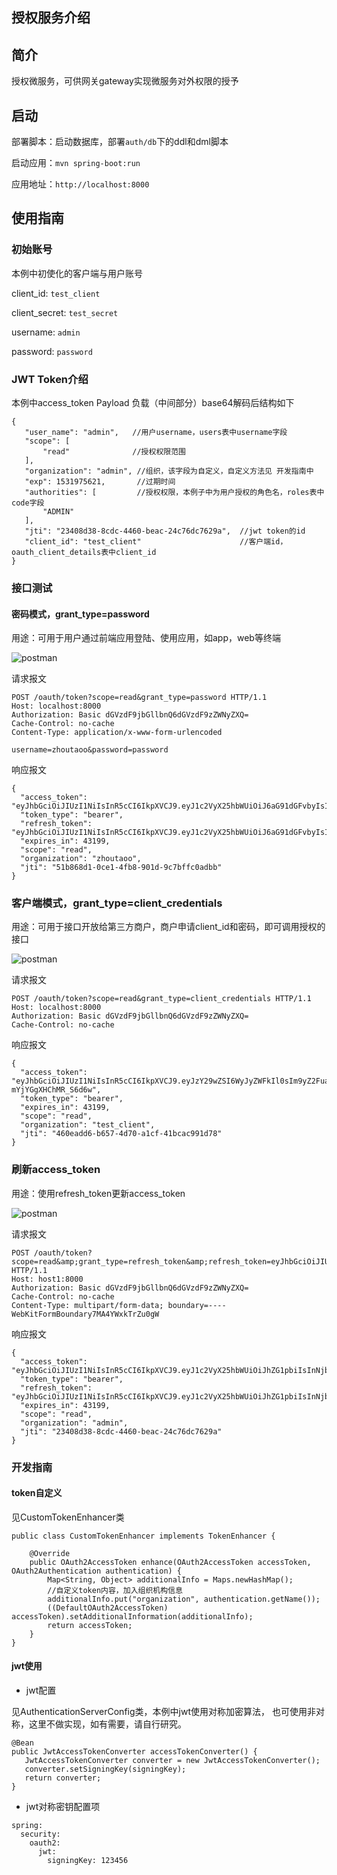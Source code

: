 授权服务介绍
----------

## 简介

授权微服务，可供网关gateway实现微服务对外权限的授予

## 启动

部署脚本：启动数据库，部署`auth/db`下的ddl和dml脚本

启动应用：`mvn spring-boot:run`

应用地址：`http://localhost:8000`

## 使用指南

### 初始账号

本例中初使化的客户端与用户账号

client_id:     `test_client`

client_secret: `test_secret`

username: `admin`

password: `password`

### JWT Token介绍

本例中access_token Payload 负载（中间部分）base64解码后结构如下

```
{
   "user_name": "admin",   //用户username，users表中username字段
   "scope": [
       "read"              //授权权限范围
   ], 
   "organization": "admin", //组织，该字段为自定义，自定义方法见 开发指南中
   "exp": 1531975621,       //过期时间
   "authorities": [         //授权权限，本例子中为用户授权的角色名，roles表中code字段
       "ADMIN"
   ], 
   "jti": "23408d38-8cdc-4460-beac-24c76dc7629a",  //jwt token的id
   "client_id": "test_client"                      //客户端id，oauth_client_details表中client_id
}
```

### 接口测试

#### 密码模式，grant_type=password

用途：可用于用户通过前端应用登陆、使用应用，如app，web等终端

![postman](../../docs/auth/oauth2_password_token.png)

请求报文

```
POST /oauth/token?scope=read&grant_type=password HTTP/1.1
Host: localhost:8000
Authorization: Basic dGVzdF9jbGllbnQ6dGVzdF9zZWNyZXQ=
Cache-Control: no-cache
Content-Type: application/x-www-form-urlencoded

username=zhoutaoo&password=password
```
响应报文

```
{
  "access_token": "eyJhbGciOiJIUzI1NiIsInR5cCI6IkpXVCJ9.eyJ1c2VyX25hbWUiOiJ6aG91dGFvbyIsInNjb3BlIjpbInJlYWQiXSwib3JnYW5pemF0aW9uIjoiemhvdXRhb28iLCJleHAiOjE1MzE5NzM4MTgsImF1dGhvcml0aWVzIjpbIkFETUlOIiwiSVQiXSwianRpIjoiNTFiODY4ZDEtMGNlMS00ZmI4LTkwMWQtOWM3YmZmYzBhZGJiIiwiY2xpZW50X2lkIjoidGVzdF9jbGllbnQifQ.BlIryRbSL414rDv5EfzZSjpjvWybcX3hEJy3fV8l6Wo",
  "token_type": "bearer",
  "refresh_token": "eyJhbGciOiJIUzI1NiIsInR5cCI6IkpXVCJ9.eyJ1c2VyX25hbWUiOiJ6aG91dGFvbyIsInNjb3BlIjpbInJlYWQiXSwib3JnYW5pemF0aW9uIjoiemhvdXRhb28iLCJhdGkiOiI1MWI4NjhkMS0wY2UxLTRmYjgtOTAxZC05YzdiZmZjMGFkYmIiLCJleHAiOjE1MzQ1MjI2MTgsImF1dGhvcml0aWVzIjpbIkFETUlOIiwiSVQiXSwianRpIjoiMGU2N2Q5MDEtOThlMC00ZTk3LTkwNzgtODllMTBmZTRjOGI2IiwiY2xpZW50X2lkIjoidGVzdF9jbGllbnQifQ.zNtWWG8xxPsjTZKghOjyGNDjnhHqnPvikfqN1uynh3U",
  "expires_in": 43199,
  "scope": "read",
  "organization": "zhoutaoo",
  "jti": "51b868d1-0ce1-4fb8-901d-9c7bffc0adbb"
}
```

### 客户端模式，grant_type=client_credentials

用途：可用于接口开放给第三方商户，商户申请client_id和密码，即可调用授权的接口

![postman](../../docs/auth/oauth2_client_token.png)

请求报文

```
POST /oauth/token?scope=read&grant_type=client_credentials HTTP/1.1
Host: localhost:8000
Authorization: Basic dGVzdF9jbGllbnQ6dGVzdF9zZWNyZXQ=
Cache-Control: no-cache
```
响应报文

```
{
  "access_token": "eyJhbGciOiJIUzI1NiIsInR5cCI6IkpXVCJ9.eyJzY29wZSI6WyJyZWFkIl0sIm9yZ2FuaXphdGlvbiI6InRlc3RfY2xpZW50IiwiZXhwIjoxNTMxOTczMzAzLCJqdGkiOiI0NjBlYWRkNi1iNjU3LTRkNzAtYTFjZi00MWJjYWM5OTFkNzgiLCJjbGllbnRfaWQiOiJ0ZXN0X2NsaWVudCJ9.d_7f1N81hKWakA0eQeHOqW88-mYjYGgXHChMR_S6d6w",
  "token_type": "bearer",
  "expires_in": 43199,
  "scope": "read",
  "organization": "test_client",
  "jti": "460eadd6-b657-4d70-a1cf-41bcac991d78"
}
```

### 刷新access_token

用途：使用refresh_token更新access_token

![postman](../../docs/auth/oauth2_refresh_token.png)

请求报文

```
POST /oauth/token?scope=read&amp;grant_type=refresh_token&amp;refresh_token=eyJhbGciOiJIUzI1NiIsInR5cCI6IkpXVCJ9.eyJ1c2VyX25hbWUiOiJhZG1pbiIsInNjb3BlIjpbInJlYWQiXSwib3JnYW5pemF0aW9uIjoiYWRtaW4iLCJhdGkiOiJlODA5MDRkYi1mMDBkLTRkNDAtOGFlNS0xMWY2OTVlMzZjMTEiLCJleHAiOjE1MzQ1MjQzMTQsImF1dGhvcml0aWVzIjpbIkFETUlOIl0sImp0aSI6Ijk0OGUxZTYxLTBkOTUtNGYzMC04YWNlLWFmNDcyNjU2ZWNiNCIsImNsaWVudF9pZCI6InRlc3RfY2xpZW50In0.XrvwAi14NTJXm029CGFD3BsPgZdYQ7u1nszYlf42Eo8 HTTP/1.1
Host: host1:8000
Authorization: Basic dGVzdF9jbGllbnQ6dGVzdF9zZWNyZXQ=
Cache-Control: no-cache
Content-Type: multipart/form-data; boundary=----WebKitFormBoundary7MA4YWxkTrZu0gW
```
响应报文

```
{
  "access_token": "eyJhbGciOiJIUzI1NiIsInR5cCI6IkpXVCJ9.eyJ1c2VyX25hbWUiOiJhZG1pbiIsInNjb3BlIjpbInJlYWQiXSwib3JnYW5pemF0aW9uIjoiYWRtaW4iLCJleHAiOjE1MzE5NzU2MjEsImF1dGhvcml0aWVzIjpbIkFETUlOIl0sImp0aSI6IjIzNDA4ZDM4LThjZGMtNDQ2MC1iZWFjLTI0Yzc2ZGM3NjI5YSIsImNsaWVudF9pZCI6InRlc3RfY2xpZW50In0.qawS1Z4j_h4vNx10GBC_Y_PHM1LLSQt64eniWLGzsJY",
  "token_type": "bearer",
  "refresh_token": "eyJhbGciOiJIUzI1NiIsInR5cCI6IkpXVCJ9.eyJ1c2VyX25hbWUiOiJhZG1pbiIsInNjb3BlIjpbInJlYWQiXSwib3JnYW5pemF0aW9uIjoiYWRtaW4iLCJhdGkiOiIyMzQwOGQzOC04Y2RjLTQ0NjAtYmVhYy0yNGM3NmRjNzYyOWEiLCJleHAiOjE1MzQ1MjQzMTQsImF1dGhvcml0aWVzIjpbIkFETUlOIl0sImp0aSI6Ijk0OGUxZTYxLTBkOTUtNGYzMC04YWNlLWFmNDcyNjU2ZWNiNCIsImNsaWVudF9pZCI6InRlc3RfY2xpZW50In0.eHRWxFZDJDq_2RDPL4DhyMy7IwF8GHn_LQU5j7ZkF8k",
  "expires_in": 43199,
  "scope": "read",
  "organization": "admin",
  "jti": "23408d38-8cdc-4460-beac-24c76dc7629a"
}
```

### 开发指南

#### token自定义

见CustomTokenEnhancer类

```
public class CustomTokenEnhancer implements TokenEnhancer {

    @Override
    public OAuth2AccessToken enhance(OAuth2AccessToken accessToken, OAuth2Authentication authentication) {
        Map<String, Object> additionalInfo = Maps.newHashMap();
        //自定义token内容，加入组织机构信息
        additionalInfo.put("organization", authentication.getName());
        ((DefaultOAuth2AccessToken) accessToken).setAdditionalInformation(additionalInfo);
        return accessToken;
    }
}
```

#### jwt使用

* jwt配置

见AuthenticationServerConfig类，本例中jwt使用对称加密算法，
也可使用非对称，这里不做实现，如有需要，请自行研究。

``` 
@Bean
public JwtAccessTokenConverter accessTokenConverter() {
   JwtAccessTokenConverter converter = new JwtAccessTokenConverter();
   converter.setSigningKey(signingKey);
   return converter;
}
```

* jwt对称密钥配置项

```
spring:
  security:
    oauth2:
      jwt:
        signingKey: 123456
```